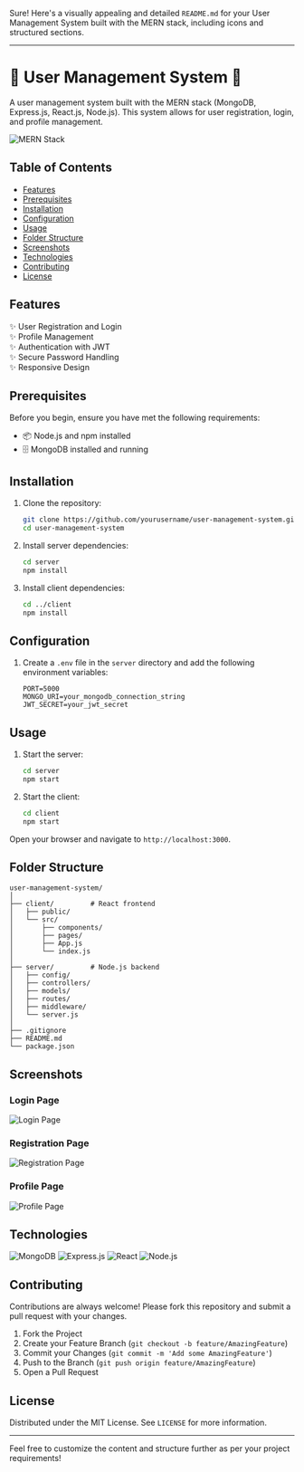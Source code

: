 Sure! Here's a visually appealing and detailed `README.md` for your User Management System built with the MERN stack, including icons and structured sections.

---

# 🌟 User Management System 🌟

A user management system built with the MERN stack (MongoDB, Express.js, React.js, Node.js). This system allows for user registration, login, and profile management.

![MERN Stack](https://img.shields.io/badge/MERN-Stack-blue?style=flat&logo=react&logoColor=white)

## Table of Contents
- [Features](#features)
- [Prerequisites](#prerequisites)
- [Installation](#installation)
- [Configuration](#configuration)
- [Usage](#usage)
- [Folder Structure](#folder-structure)
- [Screenshots](#screenshots)
- [Technologies](#technologies)
- [Contributing](#contributing)
- [License](#license)

## Features
✨ User Registration and Login  
✨ Profile Management  
✨ Authentication with JWT  
✨ Secure Password Handling  
✨ Responsive Design  

## Prerequisites
Before you begin, ensure you have met the following requirements:
- 📦 Node.js and npm installed
- 🗄️ MongoDB installed and running

## Installation
1. Clone the repository:
    ```bash
    git clone https://github.com/yourusername/user-management-system.git
    cd user-management-system
    ```
2. Install server dependencies:
    ```bash
    cd server
    npm install
    ```
3. Install client dependencies:
    ```bash
    cd ../client
    npm install
    ```

## Configuration
1. Create a `.env` file in the `server` directory and add the following environment variables:
    ```env
    PORT=5000
    MONGO_URI=your_mongodb_connection_string
    JWT_SECRET=your_jwt_secret
    ```

## Usage
1. Start the server:
    ```bash
    cd server
    npm start
    ```
2. Start the client:
    ```bash
    cd client
    npm start
    ```

Open your browser and navigate to `http://localhost:3000`.

## Folder Structure
```
user-management-system/
│
├── client/         # React frontend
│   ├── public/
│   └── src/
│       ├── components/
│       ├── pages/
│       ├── App.js
│       └── index.js
│
├── server/         # Node.js backend
│   ├── config/
│   ├── controllers/
│   ├── models/
│   ├── routes/
│   ├── middleware/
│   └── server.js
│
├── .gitignore
├── README.md
└── package.json
```

## Screenshots
### Login Page
![Login Page](path_to_login_page_screenshot)

### Registration Page
![Registration Page](path_to_registration_page_screenshot)

### Profile Page
![Profile Page](path_to_profile_page_screenshot)

## Technologies
![MongoDB](https://img.shields.io/badge/MongoDB-4.4-green?style=flat&logo=mongodb&logoColor=white)
![Express.js](https://img.shields.io/badge/Express.js-4.17.1-yellow?style=flat&logo=express&logoColor=white)
![React](https://img.shields.io/badge/React-17.0.2-blue?style=flat&logo=react&logoColor=white)
![Node.js](https://img.shields.io/badge/Node.js-14.16.0-green?style=flat&logo=node.js&logoColor=white)

## Contributing
Contributions are always welcome! Please fork this repository and submit a pull request with your changes.

1. Fork the Project
2. Create your Feature Branch (`git checkout -b feature/AmazingFeature`)
3. Commit your Changes (`git commit -m 'Add some AmazingFeature'`)
4. Push to the Branch (`git push origin feature/AmazingFeature`)
5. Open a Pull Request

## License
Distributed under the MIT License. See `LICENSE` for more information.

---

Feel free to customize the content and structure further as per your project requirements!
